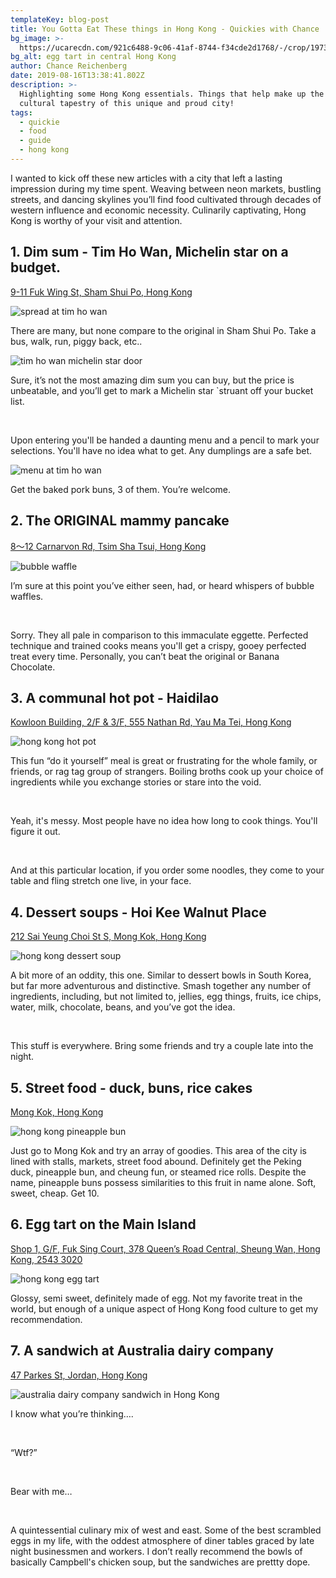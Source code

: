 ```yaml
---
templateKey: blog-post
title: You Gotta Eat These things in Hong Kong - Quickies with Chance
bg_image: >-
  https://ucarecdn.com/921c6488-9c06-41af-8744-f34cde2d1768/-/crop/1973x1538/295,1297/-/preview/-/enhance/66/-/sharp/16/
bg_alt: egg tart in central Hong Kong
author: Chance Reichenberg
date: 2019-08-16T13:38:41.802Z
description: >-
  Highlighting some Hong Kong essentials. Things that help make up the amazing
  cultural tapestry of this unique and proud city!
tags:
  - quickie
  - food
  - guide
  - hong kong
---
```

<div class="article-text">

I wanted to kick off these new articles with a city that left a lasting impression during my time spent. Weaving between neon markets, bustling streets, and dancing skylines you’ll find food cultivated through decades of western influence and economic necessity. Culinarily captivating, Hong Kong is worthy of your visit and attention.

## 1. Dim sum - Tim Ho Wan, Michelin star on a budget.

<a href="https://goo.gl/maps/9AHnmngZKYr2njSE9" target="_blank">9-11 Fuk Wing St, Sham Shui Po, Hong Kong</a>

</div>

<div class="article-image">

![spread at tim ho wan](https://ucarecdn.com/f91fe097-3149-4ca0-b4b0-0889119182e4/-/crop/3379x2268/0,0/-/preview/-/enhance/86/-/sharp/18/-/resize/1000x/-/quality/lighter/ "spread at tim ho wan")

</div>

<div class="article-text">

There are many, but none compare to the original in Sham Shui Po. Take a bus, walk, run, piggy back, etc..

</div>

<div class="article-image">

![tim ho wan michelin star door](https://ucarecdn.com/379fe42c-481b-4e62-9eba-28ccbec4f937/-/crop/2268x2004/0,216/-/preview/-/enhance/73/-/sharp/20/-/resize/1000x/-/quality/lighter/ "tim ho wan michelin star door")

</div>

<div class="article-text">

Sure, it’s not the most amazing dim sum you can buy, but the price is unbeatable, and you’ll get to mark a Michelin star `struant off your bucket list.

</br>

Upon entering you'll be handed a daunting menu and a pencil to mark your selections. You'll have no idea what to get. Any dumplings are a safe bet.

</div>

<div class="article-image">

![menu at tim ho wan](https://ucarecdn.com/13436373-78d0-435a-a737-6f0dcea50175/-/crop/2268x1206/0,881/-/preview/-/sharp/20/-/resize/1000x/-/quality/lighter/ "menu at tim ho wan")

</div>

<div class="article-text">

Get the baked pork buns, 3 of them. You’re welcome.

## 2. The ORIGINAL mammy pancake

<a href="https://goo.gl/maps/KV2E3crZ2abpv1vYA" target="_blank">8～12 Carnarvon Rd, Tsim Sha Tsui, Hong Kong</a>

</div>

<div class="article-image">

![bubble waffle](https://ucarecdn.com/92d2e9c5-8904-4304-8a8d-661d567bfafe/-/crop/2268x1804/0,690/-/preview/-/enhance/100/-/sharp/19/-/resize/1000x/-/quality/lighter/ "bubble waffle")

</div>

<div class="article-text">

I’m sure at this point you’ve either seen, had, or heard whispers of bubble waffles.

</br>

Sorry. They all pale in comparison to this immaculate eggette. Perfected technique and trained cooks means you'll get a crispy, gooey perfected treat every time. Personally, you can’t beat the original or Banana Chocolate.

## 3. A communal hot pot - Haidilao

<a href="https://goo.gl/maps/ycvwC4Bvs7MGVJ1d8" target="_blank">Kowloon Building, 2/F & 3/F, 555 Nathan Rd, Yau Ma Tei, Hong Kong</a>

</div>

<div class="article-image">

![hong kong hot pot](https://ucarecdn.com/523d112d-8e51-48a9-bf23-31c4cc7f426e/-/crop/2268x3733/0,0/-/preview/-/rotate/90/-/enhance/83/-/resize/1000x/-/quality/lighter/ "hong kong hot pot")

</div>

<div class="article-text">

This fun “do it yourself” meal is great or frustrating for the whole family, or friends, or rag tag group of strangers. Boiling broths cook up your choice of ingredients while you exchange stories or stare into the void.

</br>

Yeah, it's messy. Most people have no idea how long to cook things. You'll figure it out.

</br>

And at this particular location, if you order some noodles, they come to your table and fling stretch one live, in your face.

## 4. Dessert soups - Hoi Kee Walnut Place

<a href="https://goo.gl/maps/fL9XcNpY7HF5unUf9" target="_blank"> 212 Sai Yeung Choi St S, Mong Kok, Hong Kong
</a>

</div>

<div class="article-image">

![hong kong dessert soup](https://ucarecdn.com/442ee908-abe7-42a4-9b0b-79ab62ec1bc9/-/crop/3692x1944/0,0/-/preview/-/enhance/50/-/sharp/14/-/resize/1000x/-/quality/lighter/ "hong kong dessert soup")

</div>

<div class="article-text">

A bit more of an oddity, this one. Similar to dessert bowls in South Korea, but far more adventurous and distinctive. Smash together any number of ingredients, including, but not limited to, jellies, egg things, fruits, ice chips, water, milk, chocolate, beans, and you’ve got the idea. 

</br>

This stuff is everywhere. Bring some friends and try a couple late into the night.

## 5. Street food - duck, buns, rice cakes

<a href="https://goo.gl/maps/GWpdXgJ3QkRb7zyC6" target="_blank">Mong Kok, Hong Kong</a>

</div>

<div class="article-image">

![hong kong pineapple bun](https://ucarecdn.com/3eede8ca-f3e0-423b-a142-098a6c52b2fd/-/crop/2268x1762/0,1056/-/preview/-/enhance/50/-/sharp/17/-/resize/1000x/-/quality/lighter/ "hong kong pineapple bun")

</div>

<div class="article-text">

Just go to Mong Kok and try an array of goodies. This area of the city is lined with stalls, markets, street food abound. Definitely get the Peking duck, pineapple bun, and cheung fun, or steamed rice rolls. Despite the name, pineapple buns possess similarities to this fruit in name alone. Soft, sweet, cheap. Get 10. 

## 6. Egg tart on the Main Island

<a href="https://goo.gl/maps/nSzBKpMMAmg6pSwp6" target="_blank">Shop 1, G/F, Fuk Sing Court, 378 Queen’s Road Central, Sheung Wan, Hong Kong, 2543 3020</a>

</div>

<div class="article-image">

![hong kong egg tart](https://ucarecdn.com/82acbfff-9549-4081-a9b1-1f6d75a4e900/-/crop/1620x1471/536,1314/-/preview/-/enhance/18/-/sharp/17/-/resize/1000x/-/quality/lighter/ "hong kong egg tart")

</div>

<div class="article-text">

Glossy, semi sweet, definitely made of egg. Not my favorite treat in the world, but enough of a unique aspect of Hong Kong food culture to get my recommendation.

## 7. A sandwich at Australia dairy company

<a href="https://goo.gl/maps/AVAzVoQAEREqRyW17" target="_blank">47 Parkes St, Jordan, Hong Kong</a>

</div>

<div class="article-image">

![australia dairy company sandwich in Hong Kong](https://ucarecdn.com/07ee9465-c0a3-4689-878c-2f1dbe5c4f98/-/crop/3316x2268/663,0/-/preview/-/enhance/50/-/sharp/20/-/resize/1000x/-/quality/lighter/ "australia dairy company sandwich in Hong Kong")

</div>

<div class="article-text">

I know what you’re thinking….

</br>

“Wtf?”

</br>

Bear with me…

</br>

A quintessential culinary mix of west and east. Some of the best scrambled eggs in my life, with the oddest atmosphere of diner tables graced by late night businessmen and workers. I don’t really recommend the bowls of basically Campbell's chicken soup, but the sandwiches are prettty dope.

</div>

